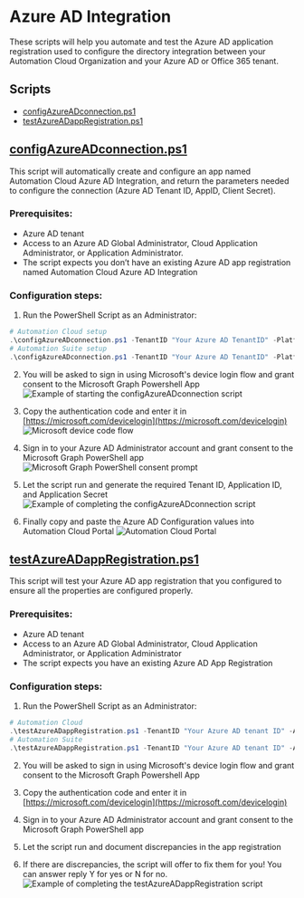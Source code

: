 # Azure AD Integration
These scripts will help you automate and test the Azure AD application registration used to configure the directory integration between your Automation Cloud Organization and your Azure AD or Office 365 tenant.

## Scripts
- [configAzureADconnection.ps1](##configAzureADconnection.ps1)
- [testAzureADappRegistration.ps1](##testAzureADappRegistration.ps1)

## [configAzureADconnection.ps1](configAzureADconnection.ps1)
This script will automatically create and configure an app named Automation Cloud Azure AD Integration, and return the parameters needed to configure the connection (Azure AD Tenant ID, AppID, Client Secret).

### Prerequisites: 
- Azure AD tenant 
- Access to an Azure AD Global Administrator, Cloud Application Administrator, or Application Administrator. 
- The script expects you don’t have an existing Azure AD app registration named Automation Cloud Azure AD Integration

### Configuration steps: 
1. Run the PowerShell Script as an Administrator:
```Powershell
# Automation Cloud setup
.\configAzureADconnection.ps1 -TenantID "Your Azure AD TenantID" -Platform "AutomationCloud"
# Automation Suite setup
.\configAzureADconnection.ps1 -TenantID "Your Azure AD TenantID" -Platform "AutomationSuite" -AutomationSuiteFQDN "Your AutomationSuite FQDN"
```
2. You will be asked to sign in using Microsoft's device login flow and grant consent to the Microsoft Graph Powershell App
![Example of starting the configAzureADconnection script](./media/configPSexample1.png)


3. Copy the authentication code and enter it in [https://microsoft.com/devicelogin](https://microsoft.com/devicelogin)
![Microsoft device code flow](./media/msDeviceCode.png)

4. Sign in to your Azure AD Administrator account and grant consent to the Microsoft Graph PowerShell app
![Microsoft Graph PowerShell consent prompt](./media/msGraphPSConsent.png)

5. Let the script run and generate the required Tenant ID, Application ID, and Application Secret
![Example of completing the configAzureADconnection script](./media/configPSexample2.png)

6. Finally copy and paste the Azure AD Configuration values into Automation Cloud Portal
![Automation Cloud Portal](./media/automationCloudPortal.png)


## [testAzureADappRegistration.ps1](testAzureADappRegistration.ps1)
This script will test your Azure AD app registration that you configured to ensure all the properties are configured properly.

### Prerequisites: 
- Azure AD tenant 
- Access to an Azure AD Global Administrator, Cloud Application Administrator, or Application Administrator
- The script expects you have an existing Azure AD App Registration

### Configuration steps: 
1. Run the PowerShell Script as an Administrator:
```Powershell
# Automation Cloud
.\testAzureADappRegistration.ps1 -TenantID "Your Azure AD tenant ID" -AppId "Your Automation Cloud Azure AD Integration application ID" -Platform "AutomationCloud"
# Automation Suite
.\testAzureADappRegistration.ps1 -TenantID "Your Azure AD tenant ID" -AppId "Your Automation Suite Azure AD Integration application ID" -Platform "AutomationSuite" -AutomationSuiteFQDN "Your AutomationSuite FQDN"
```

2. You will be asked to sign in using Microsoft's device login flow and grant consent to the Microsoft Graph Powershell App

3. Copy the authentication code and enter it in [https://microsoft.com/devicelogin](https://microsoft.com/devicelogin)

4. Sign in to your Azure AD Administrator account and grant consent to the Microsoft Graph PowerShell app

5. Let the script run and document discrepancies in the app registration

6. If there are discrepancies, the script will offer to fix them for you! You can answer reply Y for yes or N for no.
![Example of completing the testAzureADappRegistration script](./media/testConfigPSexample.png)
